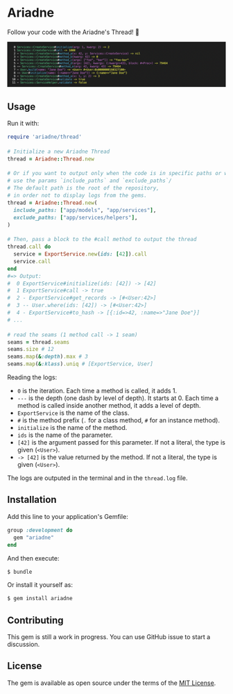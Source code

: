 # Ariadne

Follow your code with the Ariadne's Thread! 🧵

![example](public/output.png)

## Usage

Run it with:

```ruby
require 'ariadne/thread'

# Initialize a new Ariadne Thread
thread = Ariadne::Thread.new

# Or if you want to output only when the code is in specific paths or when it is not,
# use the params `include_paths` and `exclude_paths`/
# The default path is the root of the repository,
# in order not to display logs from the gems.
thread = Ariadne::Thread.new(
  include_paths: ["app/models", "app/services"],
  exclude_paths: ["app/services/helpers"],
)

# Then, pass a block to the #call method to output the thread
thread.call do
  service = ExportService.new(ids: [42]).call
  service.call
end
#=> Output:
#  0 ExportService#initialize(ids: [42]) -> [42]
#  1 ExportService#call -> true
#  2 - ExportService#get_records -> [#<User:42>]
#  3 -- User.where(ids: [42]) -> [#<User:42>]
#  4 - ExportService#to_hash -> [{:id=>42, :name=>"Jane Doe"}]
# ...

# read the seams (1 method call -> 1 seam)
seams = thread.seams
seams.size # 12
seams.map(&:depth).max # 3
seams.map(&:klass).uniq # [ExportService, User]
```

Reading the logs:

* `0` is the iteration. Each time a method is called, it adds 1.
* `---` is the depth (one dash by level of depth). It starts at 0. Each time a method is called inside another method, it adds a level of depth.
* `ExportService` is the name of the class.
* `#` is the method prefix (`.` for a class method, `#` for an instance method).
* `initialize` is the name of the method.
* `ids` is the name of the parameter.
* `[42]` is the argument passed for this parameter. If not a literal, the type is given (`<User>`).
* `-> [42]` is the value returned by the method. If not a literal, the type is given (`<User>`).

The logs are outputed in the terminal and in the `thread.log` file.

## Installation

Add this line to your application's Gemfile:

```ruby
group :development do
  gem "ariadne"
end
```

And then execute:

```bash
$ bundle
```

Or install it yourself as:

```bash
$ gem install ariadne
```

## Contributing

This gem is still a work in progress. You can use GitHub issue to start a discussion.

## License

The gem is available as open source under the terms of the [MIT License](https://opensource.org/licenses/MIT).
